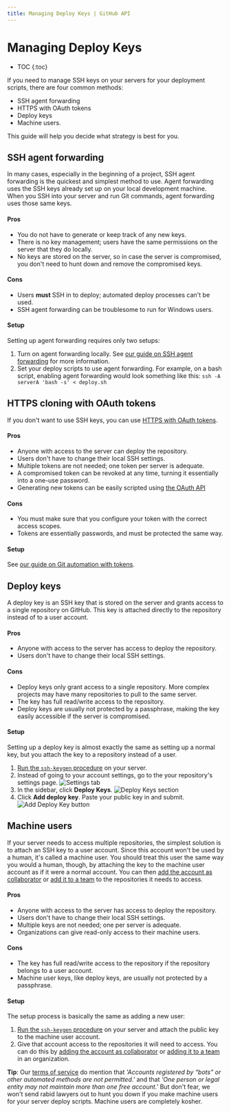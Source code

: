 ```yaml
---
title: Managing Deploy Keys | GitHub API
---
```


# Managing Deploy Keys

* TOC
{:toc}

If you need to manage SSH keys on your servers for your deployment scripts, there are four common methods:

* SSH agent forwarding
* HTTPS with OAuth tokens
* Deploy keys
* Machine users.  

This guide will help you decide what strategy is best for you.

## SSH agent forwarding

In many cases, especially in the beginning of a project, SSH agent forwarding is the quickest and simplest method to use.  Agent forwarding uses the SSH keys already set up on your local development machine. When you SSH into your server and run Git commands, agent forwarding uses those same keys.

#### Pros

* You do not have to generate or keep track of any new keys.
* There is no key management; users have the same permissions on the server that they do locally.
* No keys are stored on the server, so in case the server is compromised, you don't need to hunt down and remove the compromised keys.

#### Cons

* Users **must** SSH in to deploy; automated deploy processes can't be used.
* SSH agent forwarding can be troublesome to run for Windows users.

#### Setup

Setting up agent forwarding requires only two setups:

1. Turn on agent forwarding locally. See [our guide on SSH agent forwarding][ssh-agent-forwarding] for more information.
2. Set your deploy scripts to use agent forwarding. For example, on a bash script, enabling agent forwarding would look something like this: `ssh -A serverA 'bash -s' < deploy.sh`

## HTTPS cloning with OAuth tokens

If you don't want to use SSH keys, you can use [HTTPS with OAuth tokens][git-automation].

#### Pros

* Anyone with access to the server can deploy the repository.
* Users don't have to change their local SSH settings.
* Multiple tokens are not needed; one token per server is adequate.
* A compromised token can be revoked at any time, turning it essentially into a one-use password.
* Generating new tokens can be easily scripted using [the OAuth API](https://developer.github.com/v3/oauth_authorizations/#create-a-new-authorization)

#### Cons

* You must make sure that you configure your token with the correct access scopes.
* Tokens are essentially passwords, and must be protected the same way.

#### Setup

See [our guide on Git automation with tokens][git-automation].

## Deploy keys

A deploy key is an SSH key that is stored on the server and grants access to a single repository on GitHub.  This key is attached directly to the repository instead of to a user account.

#### Pros

* Anyone with access to the server has access to deploy the repository.
* Users don't have to change their local SSH settings.

#### Cons

* Deploy keys only grant access to a single repository. More complex projects may have many repositories to pull to the same server.
* The key has full read/write access to the repository.
* Deploy keys are usually not protected by a passphrase, making the key easily accessible if the server is compromised.

#### Setup

Setting up a deploy key is almost exactly the same as setting up a normal key, but you attach the key to a repository instead of a user.

1. [Run the `ssh-keygen` procedure][generating-ssh-keys] on your server.
2. Instead of going to your account settings, go to the your repository's settings page.
   ![Settings tab](https://github-images.s3.amazonaws.com/help/repository/repo-actions-settings.png)
3. In the sidebar, click **Deploy Keys**.
   ![Deploy Keys section](/images/deploy-keys.png)
3. Click **Add deploy key**. Paste your public key in and submit.
   ![Add Deploy Key button](https://github-images.s3.amazonaws.com/help/repository/repo-deploy-key.png)

## Machine users

If your server needs to access multiple repositories, the simplest solution is to attach an SSH key to a user account.  Since this account won't be used by a human, it's called a machine user. You should treat this user the same way you would a human, though, by attaching the key to the machine user account as if it were a normal account. You can then [add the account as collaborator][collaborator] or [add it to a team][team] to the repositories it needs to access.

#### Pros

* Anyone with access to the server has access to deploy the repository.
* Users don't have to change their local SSH settings.
* Multiple keys are not needed; one per server is adequate.
* Organizations can give read-only access to their machine users.

#### Cons

* The key has full read/write access to the repository if the repository belongs to a user account.
* Machine user keys, like deploy keys, are usually not protected by a passphrase.

#### Setup

The setup process is basically the same as adding a new user:

1. [Run the `ssh-keygen` procedure][generating-ssh-keys] on your server and attach the public key to the machine user account.
2. Give that account access to the repositories it will need to access. You can do this by [adding the account as collaborator][collaborator] or [adding it to a team][team] in an organization.


<div class="alert">

<strong>Tip</strong>: Our <a href="https://help.github.com/articles/github-terms-of-service">terms of service</a> do mention that <em>'Accounts registered by “bots” or other automated methods are not permitted.'</em> and that <em>'One person or legal entity may not maintain more than one free account.'</em>  But don't fear, we won't send rabid lawyers out to hunt you down if you make machine users for your server deploy scripts. Machine users are completely kosher.

</div>

[ssh-agent-forwarding]: /guides/using-ssh-agent-forwarding/
[generating-ssh-keys]: /articles/generating-ssh-keys
[tos]: https://help.github.com/articles/github-terms-of-service
[git-automation]: https://help.github.com/articles/git-automation-with-oauth-tokens
[collaborator]: https://help.github.com/articles/how-do-i-add-a-collaborator
[team]: https://help.github.com/articles/adding-organization-members-to-a-team
